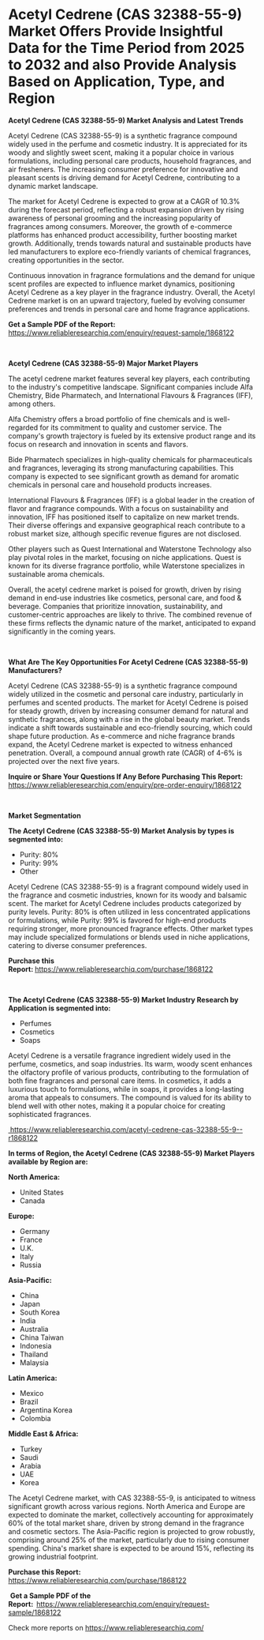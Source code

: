 <p><h1>Acetyl Cedrene (CAS 32388-55-9) Market Offers Provide Insightful Data for the Time Period from 2025 to 2032 and also Provide Analysis Based on Application, Type, and Region</h1></p><p><strong>Acetyl Cedrene (CAS 32388-55-9) Market Analysis and Latest Trends</strong></p>
<p><p>Acetyl Cedrene (CAS 32388-55-9) is a synthetic fragrance compound widely used in the perfume and cosmetic industry. It is appreciated for its woody and slightly sweet scent, making it a popular choice in various formulations, including personal care products, household fragrances, and air fresheners. The increasing consumer preference for innovative and pleasant scents is driving demand for Acetyl Cedrene, contributing to a dynamic market landscape.</p><p>The market for Acetyl Cedrene is expected to grow at a CAGR of 10.3% during the forecast period, reflecting a robust expansion driven by rising awareness of personal grooming and the increasing popularity of fragrances among consumers. Moreover, the growth of e-commerce platforms has enhanced product accessibility, further boosting market growth. Additionally, trends towards natural and sustainable products have led manufacturers to explore eco-friendly variants of chemical fragrances, creating opportunities in the sector.</p><p>Continuous innovation in fragrance formulations and the demand for unique scent profiles are expected to influence market dynamics, positioning Acetyl Cedrene as a key player in the fragrance industry. Overall, the Acetyl Cedrene market is on an upward trajectory, fueled by evolving consumer preferences and trends in personal care and home fragrance applications.</p></p>
<p><strong>Get a Sample PDF of the Report:&nbsp;</strong> <a href="https://www.reliableresearchiq.com/enquiry/request-sample/1868122?utm_campaign=1842&utm_medium=2&utm_source=Github&utm_content=ia&utm_term=04022025&utm_id=acetyl-cedrene-cas-32388-55-9">https://www.reliableresearchiq.com/enquiry/request-sample/1868122</a></p>
<p>&nbsp;</p>
<p><strong>Acetyl Cedrene (CAS 32388-55-9) Major Market Players</strong></p>
<p><p>The acetyl cedrene market features several key players, each contributing to the industry's competitive landscape. Significant companies include Alfa Chemistry, Bide Pharmatech, and International Flavours & Fragrances (IFF), among others.</p><p>Alfa Chemistry offers a broad portfolio of fine chemicals and is well-regarded for its commitment to quality and customer service. The company's growth trajectory is fueled by its extensive product range and its focus on research and innovation in scents and flavors.</p><p>Bide Pharmatech specializes in high-quality chemicals for pharmaceuticals and fragrances, leveraging its strong manufacturing capabilities. This company is expected to see significant growth as demand for aromatic chemicals in personal care and household products increases.</p><p>International Flavours & Fragrances (IFF) is a global leader in the creation of flavor and fragrance compounds. With a focus on sustainability and innovation, IFF has positioned itself to capitalize on new market trends. Their diverse offerings and expansive geographical reach contribute to a robust market size, although specific revenue figures are not disclosed.</p><p>Other players such as Quest International and Waterstone Technology also play pivotal roles in the market, focusing on niche applications. Quest is known for its diverse fragrance portfolio, while Waterstone specializes in sustainable aroma chemicals.</p><p>Overall, the acetyl cedrene market is poised for growth, driven by rising demand in end-use industries like cosmetics, personal care, and food & beverage. Companies that prioritize innovation, sustainability, and customer-centric approaches are likely to thrive. The combined revenue of these firms reflects the dynamic nature of the market, anticipated to expand significantly in the coming years.</p></p>
<p>&nbsp;</p>
<p><strong>What Are The Key Opportunities For Acetyl Cedrene (CAS 32388-55-9) Manufacturers?</strong></p>
<p><p>Acetyl Cedrene (CAS 32388-55-9) is a synthetic fragrance compound widely utilized in the cosmetic and personal care industry, particularly in perfumes and scented products. The market for Acetyl Cedrene is poised for steady growth, driven by increasing consumer demand for natural and synthetic fragrances, along with a rise in the global beauty market. Trends indicate a shift towards sustainable and eco-friendly sourcing, which could shape future production. As e-commerce and niche fragrance brands expand, the Acetyl Cedrene market is expected to witness enhanced penetration. Overall, a compound annual growth rate (CAGR) of 4-6% is projected over the next five years.</p></p>
<p><strong>Inquire or Share Your Questions If Any Before Purchasing This Report:</strong> <a href="https://www.reliableresearchiq.com/enquiry/pre-order-enquiry/1868122?utm_campaign=1842&utm_medium=2&utm_source=Github&utm_content=ia&utm_term=04022025&utm_id=acetyl-cedrene-cas-32388-55-9">https://www.reliableresearchiq.com/enquiry/pre-order-enquiry/1868122</a></p>
<p>&nbsp;</p>
<p><strong>Market Segmentation</strong></p>
<p><strong>The Acetyl Cedrene (CAS 32388-55-9) Market Analysis by types is segmented into:</strong></p>
<p><ul><li>Purity: 80%</li><li>Purity: 99%</li><li>Other</li></ul></p>
<p><p>Acetyl Cedrene (CAS 32388-55-9) is a fragrant compound widely used in the fragrance and cosmetic industries, known for its woody and balsamic scent. The market for Acetyl Cedrene includes products categorized by purity levels. Purity: 80% is often utilized in less concentrated applications or formulations, while Purity: 99% is favored for high-end products requiring stronger, more pronounced fragrance effects. Other market types may include specialized formulations or blends used in niche applications, catering to diverse consumer preferences.</p></p>
<p><strong>Purchase this Report:&nbsp;</strong><a href="https://www.reliableresearchiq.com/purchase/1868122?utm_campaign=1842&utm_medium=2&utm_source=Github&utm_content=ia&utm_term=04022025&utm_id=acetyl-cedrene-cas-32388-55-9">https://www.reliableresearchiq.com/purchase/1868122</a></p>
<p>&nbsp;</p>
<p><strong>The Acetyl Cedrene (CAS 32388-55-9) Market Industry Research by Application is segmented into:</strong></p>
<p><ul><li>Perfumes</li><li>Cosmetics</li><li>Soaps</li></ul></p>
<p><p>Acetyl Cedrene is a versatile fragrance ingredient widely used in the perfume, cosmetics, and soap industries. Its warm, woody scent enhances the olfactory profile of various products, contributing to the formulation of both fine fragrances and personal care items. In cosmetics, it adds a luxurious touch to formulations, while in soaps, it provides a long-lasting aroma that appeals to consumers. The compound is valued for its ability to blend well with other notes, making it a popular choice for creating sophisticated fragrances.</p></p>
<p><a href="https://www.reliableresearchiq.com/acetyl-cedrene-cas-32388-55-9--r1868122?utm_campaign=1842&utm_medium=2&utm_source=Github&utm_content=ia&utm_term=04022025&utm_id=acetyl-cedrene-cas-32388-55-9">&nbsp;https://www.reliableresearchiq.com/acetyl-cedrene-cas-32388-55-9--r1868122</a></p>
<p><strong>In terms of Region, the Acetyl Cedrene (CAS 32388-55-9) Market Players available by Region are:</strong></p>
<p>
    <p> <strong> North America: </strong>
        <ul>
            <li>United States</li>
            <li>Canada</li>
        </ul>
        </p> 
    <p> <strong> Europe: </strong>
        <ul>
            <li>Germany</li>
            <li>France</li>
            <li>U.K.</li>
            <li>Italy</li>
            <li>Russia</li>
        </ul>
        </p> 
    <p> <strong> Asia-Pacific: </strong>
        <ul>
            <li>China</li>
            <li>Japan</li>
            <li>South Korea</li>
            <li>India</li>
            <li>Australia</li>
            <li>China Taiwan</li>
            <li>Indonesia</li>
            <li>Thailand</li>
            <li>Malaysia</li>
        </ul>
        </p> 
    <p> <strong> Latin America: </strong>
        <ul>
            <li>Mexico</li>
            <li>Brazil</li>
            <li>Argentina Korea</li>
            <li>Colombia</li>
        </ul>
        </p> 
    <p> <strong> Middle East & Africa: </strong>
        <ul>
            <li>Turkey</li>
            <li>Saudi</li>
            <li>Arabia</li>
            <li>UAE</li>
            <li>Korea</li>
        </ul>
    </p>
    </p>
<p><p>The Acetyl Cedrene market, with CAS 32388-55-9, is anticipated to witness significant growth across various regions. North America and Europe are expected to dominate the market, collectively accounting for approximately 60% of the total market share, driven by strong demand in the fragrance and cosmetic sectors. The Asia-Pacific region is projected to grow robustly, comprising around 25% of the market, particularly due to rising consumer spending. China's market share is expected to be around 15%, reflecting its growing industrial footprint.</p></p>
<p><strong>Purchase this Report: </strong><a href="https://www.reliableresearchiq.com/purchase/1868122?utm_campaign=1842&utm_medium=2&utm_source=Github&utm_content=ia&utm_term=04022025&utm_id=acetyl-cedrene-cas-32388-55-9">https://www.reliableresearchiq.com/purchase/1868122</a></p>
<p>&nbsp;<strong>Get a Sample PDF of the Report:&nbsp;&nbsp;</strong><a href="https://www.reliableresearchiq.com/enquiry/request-sample/1868122?utm_campaign=1842&utm_medium=2&utm_source=Github&utm_content=ia&utm_term=04022025&utm_id=acetyl-cedrene-cas-32388-55-9">https://www.reliableresearchiq.com/enquiry/request-sample/1868122</a></p>
<p><strong></strong></p>
<p>Check more reports on <a href="https://www.reliableresearchiq.com/?utm_campaign=1842&utm_medium=2&utm_source=Github&utm_content=ia&utm_term=04022025&utm_id=acetyl-cedrene-cas-32388-55-9">https://www.reliableresearchiq.com/</a></p>